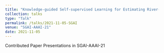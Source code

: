 ```yaml
---
title: "Knowledge-guided Self-supervised Learning for Estimating River-Basin Characteristics"
collection: talks
type: "Talk"
permalink: /talks/2021-11-05-SGAI
venue: "SGAI-AAAI-21"
date: 2021-11-05
---
```


Contributed Paper Presentations in SGAI-AAAI-21
